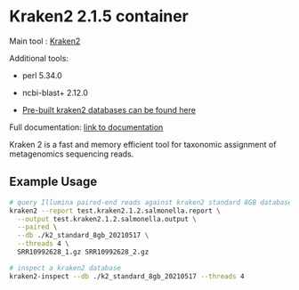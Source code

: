 # Kraken2 2.1.5 container

Main tool : [Kraken2](https://github.com/DerrickWood/kraken2/)

Additional tools:

- perl 5.34.0
- ncbi-blast+ 2.12.0

- [Pre-built kraken2 databases can be found here](https://benlangmead.github.io/aws-indexes/k2)

Full documentation: [link to documentation](https://github.com/DerrickWood/kraken2/wiki)

Kraken 2 is a fast and memory efficient tool for taxonomic assignment of metagenomics sequencing reads.

## Example Usage

```bash
# query Illumina paired-end reads against kraken2 standard 8GB database
kraken2 --report test.kraken2.1.2.salmonella.report \
  --output test.kraken2.1.2.salmonella.output \
  --paired \
  --db ./k2_standard_8gb_20210517 \
  --threads 4 \
  SRR10992628_1.gz SRR10992628_2.gz 

# inspect a kraken2 database
kraken2-inspect --db ./k2_standard_8gb_20210517 --threads 4
```
